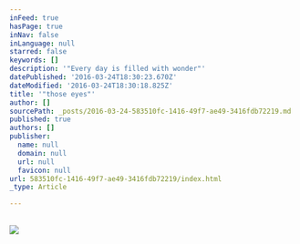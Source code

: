 ```yaml
---
inFeed: true
hasPage: true
inNav: false
inLanguage: null
starred: false
keywords: []
description: '"Every day is filled with wonder"'
datePublished: '2016-03-24T18:30:23.670Z'
dateModified: '2016-03-24T18:30:18.825Z'
title: '"those eyes"'
author: []
sourcePath: _posts/2016-03-24-583510fc-1416-49f7-ae49-3416fdb72219.md
published: true
authors: []
publisher:
  name: null
  domain: null
  url: null
  favicon: null
url: 583510fc-1416-49f7-ae49-3416fdb72219/index.html
_type: Article

---
```

## ![](https://the-grid-user-content.s3-us-west-2.amazonaws.com/b516595c-8f2e-4373-b1df-d429a8574338.jpg)